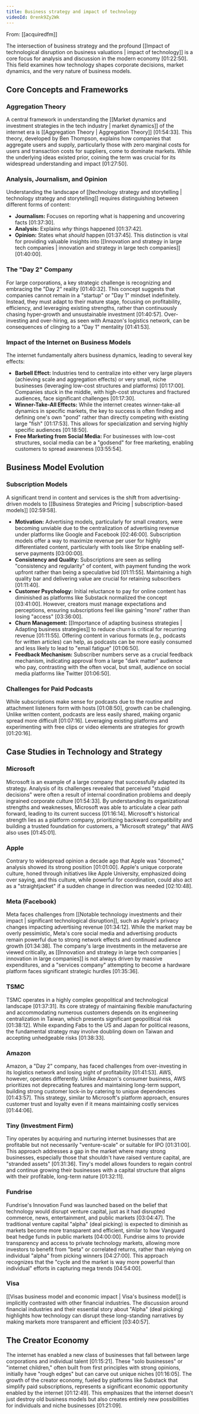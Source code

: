 ```yaml
---
title: Business strategy and impact of technology
videoId: 0renk9Zy2Wk
---
```


From: [[acquiredfm]] <br/> 

The intersection of business strategy and the profound [[Impact of technological disruption on business valuations | impact of technology]] is a core focus for analysis and discussion in the modern economy <a class="yt-timestamp" data-t="01:22:50">[01:22:50]</a>. This field examines how technology shapes corporate decisions, market dynamics, and the very nature of business models.

## Core Concepts and Frameworks

### Aggregation Theory
A central framework in understanding the [[Market dynamics and investment strategies in the tech industry | market dynamics]] of the internet era is [[Aggregation Theory | Aggregation Theory]] <a class="yt-timestamp" data-t="01:54:33">[01:54:33]</a>. This theory, developed by Ben Thompson, explains how companies that aggregate users and supply, particularly those with zero marginal costs for users and transaction costs for suppliers, come to dominate markets. While the underlying ideas existed prior, coining the term was crucial for its widespread understanding and impact <a class="yt-timestamp" data-t="01:27:50">[01:27:50]</a>.

### Analysis, Journalism, and Opinion
Understanding the landscape of [[technology strategy and storytelling | technology strategy and storytelling]] requires distinguishing between different forms of content:
*   **Journalism:** Focuses on reporting what is happening and uncovering facts <a class="yt-timestamp" data-t="01:37:30">[01:37:30]</a>.
*   **Analysis:** Explains *why* things happened <a class="yt-timestamp" data-t="01:37:42">[01:37:42]</a>.
*   **Opinion:** States what *should* happen <a class="yt-timestamp" data-t="01:37:45">[01:37:45]</a>.
This distinction is vital for providing valuable insights into [[Innovation and strategy in large tech companies | innovation and strategy in large tech companies]] <a class="yt-timestamp" data-t="01:40:00">[01:40:00]</a>.

### The "Day 2" Company
For large corporations, a key strategic challenge is recognizing and embracing the "Day 2" reality <a class="yt-timestamp" data-t="01:40:32">[01:40:32]</a>. This concept suggests that companies cannot remain in a "startup" or "Day 1" mindset indefinitely. Instead, they must adapt to their mature stage, focusing on profitability, efficiency, and leveraging existing strengths, rather than continuously chasing hyper-growth and unsustainable investment <a class="yt-timestamp" data-t="01:40:57">[01:40:57]</a>. Over-investing and over-hiring, as seen with Amazon's logistics network, can be consequences of clinging to a "Day 1" mentality <a class="yt-timestamp" data-t="01:41:53">[01:41:53]</a>.

### Impact of the Internet on Business Models
The internet fundamentally alters business dynamics, leading to several key effects:
*   **Barbell Effect:** Industries tend to centralize into either very large players (achieving scale and aggregation effects) or very small, niche businesses (leveraging low-cost structures and platforms) <a class="yt-timestamp" data-t="01:17:00">[01:17:00]</a>. Companies stuck in the middle, with high-cost structures and fractured audiences, face significant challenges <a class="yt-timestamp" data-t="01:17:30">[01:17:30]</a>.
*   **Winner-Take-All Effects:** While the internet creates winner-take-all dynamics in specific markets, the key to success is often finding and defining one's own "pond" rather than directly competing with existing large "fish" <a class="yt-timestamp" data-t="01:17:53">[01:17:53]</a>. This allows for specialization and serving highly specific audiences <a class="yt-timestamp" data-t="01:18:50">[01:18:50]</a>.
*   **Free Marketing from Social Media:** For businesses with low-cost structures, social media can be a "godsend" for free marketing, enabling customers to spread awareness <a class="yt-timestamp" data-t="03:55:54">[03:55:54]</a>.

## Business Model Evolution

### Subscription Models
A significant trend in content and services is the shift from advertising-driven models to [[Business Strategies and Pricing | subscription-based models]] <a class="yt-timestamp" data-t="02:59:58">[02:59:58]</a>.
*   **Motivation:** Advertising models, particularly for small creators, were becoming unviable due to the centralization of advertising revenue under platforms like Google and Facebook <a class="yt-timestamp" data-t="02:46:00">[02:46:00]</a>. Subscription models offer a way to maximize revenue per user for highly differentiated content, particularly with tools like Stripe enabling self-serve payments <a class="yt-timestamp" data-t="03:00:00">[03:00:00]</a>.
*   **Consistency and Quality:** Subscriptions are seen as selling "consistency and regularity" of content, with payment funding the work upfront rather than being a speculative bid <a class="yt-timestamp" data-t="01:11:55">[01:11:55]</a>. Maintaining a high quality bar and delivering value are crucial for retaining subscribers <a class="yt-timestamp" data-t="01:11:40">[01:11:40]</a>.
*   **Customer Psychology:** Initial reluctance to pay for online content has diminished as platforms like Substack normalized the concept <a class="yt-timestamp" data-t="03:41:00">[03:41:00]</a>. However, creators must manage expectations and perceptions, ensuring subscriptions feel like gaining "more" rather than losing "access" <a class="yt-timestamp" data-t="03:36:00">[03:36:00]</a>.
*   **Churn Management:** [[Importance of adapting business strategies | Adapting business strategies]] to reduce churn is critical for recurring revenue <a class="yt-timestamp" data-t="01:11:55">[01:11:55]</a>. Offering content in various formats (e.g., podcasts for written articles) can help, as podcasts can be more easily consumed and less likely to lead to "email fatigue" <a class="yt-timestamp" data-t="01:06:50">[01:06:50]</a>.
*   **Feedback Mechanism:** Subscriber numbers serve as a crucial feedback mechanism, indicating approval from a large "dark matter" audience who pay, contrasting with the often vocal, but small, audience on social media platforms like Twitter <a class="yt-timestamp" data-t="01:06:50">[01:06:50]</a>.

### Challenges for Paid Podcasts
While subscriptions make sense for podcasts due to the routine and attachment listeners form with hosts <a class="yt-timestamp" data-t="01:08:50">[01:08:50]</a>, growth can be challenging. Unlike written content, podcasts are less easily shared, making organic spread more difficult <a class="yt-timestamp" data-t="01:07:16">[01:07:16]</a>. Leveraging existing platforms and experimenting with free clips or video elements are strategies for growth <a class="yt-timestamp" data-t="01:20:16">[01:20:16]</a>.

## Case Studies in Technology and Strategy

### Microsoft
Microsoft is an example of a large company that successfully adapted its strategy. Analysis of its challenges revealed that perceived "stupid decisions" were often a result of internal coordination problems and deeply ingrained corporate culture <a class="yt-timestamp" data-t="01:54:33">[01:54:33]</a>. By understanding its organizational strengths and weaknesses, Microsoft was able to articulate a clear path forward, leading to its current success <a class="yt-timestamp" data-t="01:16:14">[01:16:14]</a>. Microsoft's historical strength lies as a platform company, prioritizing backward compatibility and building a trusted foundation for customers, a "Microsoft strategy" that AWS also uses <a class="yt-timestamp" data-t="01:45:01">[01:45:01]</a>.

### Apple
Contrary to widespread opinion a decade ago that Apple was "doomed," analysis showed its strong position <a class="yt-timestamp" data-t="01:01:00">[01:01:00]</a>. Apple's unique corporate culture, honed through initiatives like Apple University, emphasized doing over saying, and this culture, while powerful for coordination, could also act as a "straightjacket" if a sudden change in direction was needed <a class="yt-timestamp" data-t="02:10:48">[02:10:48]</a>.

### Meta (Facebook)
Meta faces challenges from [[Notable technology investments and their impact | significant technological disruption]], such as Apple's privacy changes impacting advertising revenue <a class="yt-timestamp" data-t="01:34:12">[01:34:12]</a>. While the market may be overly pessimistic, Meta's core social media and advertising products remain powerful due to strong network effects and continued audience growth <a class="yt-timestamp" data-t="01:34:38">[01:34:38]</a>. The company's large investments in the metaverse are viewed critically, as [[Innovation and strategy in large tech companies | innovation in large companies]] is not always driven by massive expenditures, and a "services company" attempting to become a hardware platform faces significant strategic hurdles <a class="yt-timestamp" data-t="01:35:36">[01:35:36]</a>.

### TSMC
TSMC operates in a highly complex geopolitical and technological landscape <a class="yt-timestamp" data-t="01:37:31">[01:37:31]</a>. Its core strategy of maintaining flexible manufacturing and accommodating numerous customers depends on its engineering centralization in Taiwan, which presents significant geopolitical risk <a class="yt-timestamp" data-t="01:38:12">[01:38:12]</a>. While expanding Fabs to the US and Japan for political reasons, the fundamental strategy may involve doubling down on Taiwan and accepting unhedgeable risks <a class="yt-timestamp" data-t="01:38:33">[01:38:33]</a>.

### Amazon
Amazon, a "Day 2" company, has faced challenges from over-investing in its logistics network and losing sight of profitability <a class="yt-timestamp" data-t="01:41:53">[01:41:53]</a>. AWS, however, operates differently. Unlike Amazon's consumer business, AWS prioritizes not deprecating features and maintaining long-term support, building strong customer lock-in by catering to unique dependencies <a class="yt-timestamp" data-t="01:43:57">[01:43:57]</a>. This strategy, similar to Microsoft's platform approach, ensures customer trust and loyalty even if it means maintaining costly services <a class="yt-timestamp" data-t="01:44:06">[01:44:06]</a>.

### Tiny (Investment Firm)
Tiny operates by acquiring and nurturing internet businesses that are profitable but not necessarily "venture-scale" or suitable for IPO <a class="yt-timestamp" data-t="01:31:00">[01:31:00]</a>. This approach addresses a gap in the market where many strong businesses, especially those that shouldn't have raised venture capital, are "stranded assets" <a class="yt-timestamp" data-t="01:31:36">[01:31:36]</a>. Tiny's model allows founders to regain control and continue growing their businesses with a capital structure that aligns with their profitable, long-term nature <a class="yt-timestamp" data-t="01:32:11">[01:32:11]</a>.

### Fundrise
Fundrise's Innovation Fund was launched based on the belief that technology would disrupt venture capital, just as it had disrupted commerce, news, entertainment, and public markets <a class="yt-timestamp" data-t="03:04:47">[03:04:47]</a>. The traditional venture capital "alpha" (deal picking) is expected to diminish as markets become more transparent and efficient, similar to how Vanguard beat hedge funds in public markets <a class="yt-timestamp" data-t="04:00:00">[04:00:00]</a>. Fundrise aims to provide transparency and access to private technology markets, allowing more investors to benefit from "beta" or correlated returns, rather than relying on individual "alpha" from picking winners <a class="yt-timestamp" data-t="04:27:00">[04:27:00]</a>. This approach recognizes that the "cycle and the market is way more powerful than individual" efforts in capturing mega trends <a class="yt-timestamp" data-t="04:54:00">[04:54:00]</a>.

### Visa
[[Visas business model and economic impact | Visa's business model]] is implicitly contrasted with other financial industries. The discussion around financial industries and their essential story about "Alpha" (deal picking) highlights how technology can disrupt these long-standing narratives by making markets more transparent and efficient <a class="yt-timestamp" data-t="03:40:57">[03:40:57]</a>.

## The Creator Economy

The internet has enabled a new class of businesses that fall between large corporations and individual talent <a class="yt-timestamp" data-t="01:15:21">[01:15:21]</a>. These "solo businesses" or "internet children," often built from first principles with strong opinions, initially have "rough edges" but can carve out unique niches <a class="yt-timestamp" data-t="01:16:05">[01:16:05]</a>. The growth of the creator economy, fueled by platforms like Substack that simplify paid subscriptions, represents a significant economic opportunity enabled by the internet <a class="yt-timestamp" data-t="01:12:49">[01:12:49]</a>. This emphasizes that the internet doesn't just destroy old business models but also creates entirely new possibilities for individuals and niche businesses <a class="yt-timestamp" data-t="01:21:09">[01:21:09]</a>.